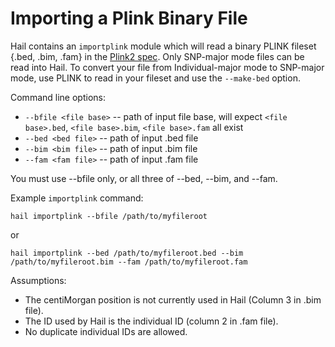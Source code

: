 # Importing a Plink Binary File

Hail contains an `importplink` module which will read a binary PLINK fileset {.bed, .bim, .fam} in the [Plink2 spec](https://www.cog-genomics.org/plink2/formats).
Only SNP-major mode files can be read into Hail. To convert your file from Individual-major mode to SNP-major mode, use PLINK to read in your fileset and use the `--make-bed` option.

Command line options:
 - `--bfile <file base>` -- path of input file base, will expect `<file base>.bed`, `<file base>.bim`, `<file base>.fam` all exist
 - `--bed <bed file>` -- path of input .bed file
 - `--bim <bim file>` -- path of input .bim file
 - `--fam <fam file>` -- path of input .fam file

 You must use --bfile only, or all three of --bed, --bim, and --fam.


Example `importplink` command:
```
hail importplink --bfile /path/to/myfileroot
```
or
```
hail importplink --bed /path/to/myfileroot.bed --bim /path/to/myfileroot.bim --fam /path/to/myfileroot.fam
```

Assumptions:
 - The centiMorgan position is not currently used in Hail (Column 3 in .bim file).
 - The ID used by Hail is the individual ID (column 2 in .fam file).
 - No duplicate individual IDs are allowed.